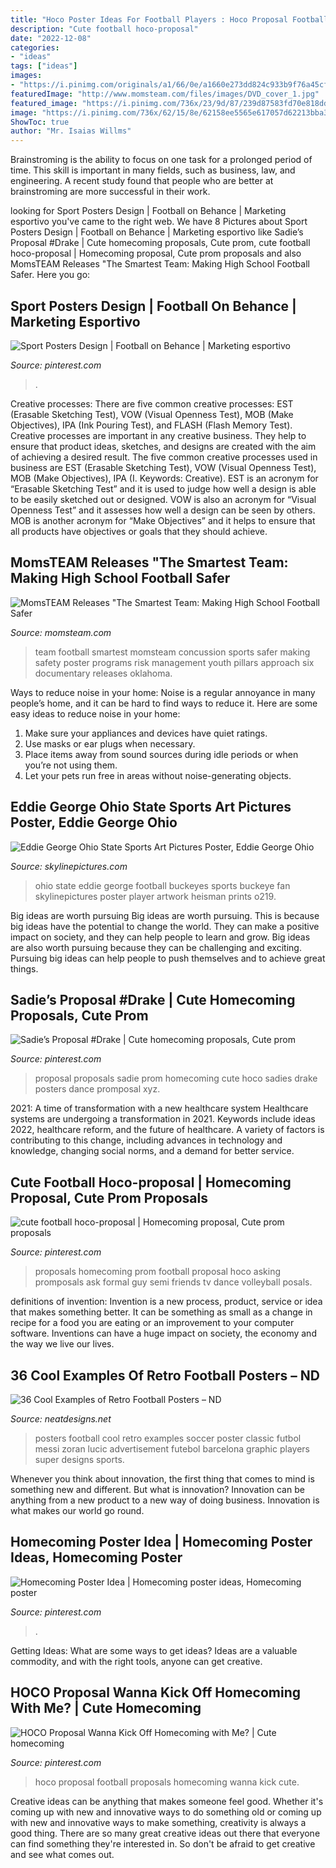 ```yaml
---
title: "Hoco Poster Ideas For Football Players : Hoco Proposal Football Proposals Homecoming Wanna Kick Cute"
description: "Cute football hoco-proposal"
date: "2022-12-08"
categories:
- "ideas"
tags: ["ideas"]
images:
- "https://i.pinimg.com/originals/a1/66/0e/a1660e273dd824c933b9f76a45cfff2a.jpg"
featuredImage: "http://www.momsteam.com/files/images/DVD_cover_1.jpg"
featured_image: "https://i.pinimg.com/736x/23/9d/87/239d87583fd70e818dd15e77492ecab8.jpg"
image: "https://i.pinimg.com/736x/62/15/8e/62158ee5565e617057d62213bba3e02c--prom-posals-homecoming-proposal.jpg"
ShowToc: true
author: "Mr. Isaias Willms"
---
```



Brainstroming is the ability to focus on one task for a prolonged period of time. This skill is important in many fields, such as business, law, and engineering. A recent study found that people who are better at brainstroming are more successful in their work.

	

		
looking for Sport Posters Design | Football on Behance | Marketing esportivo you've came to the right web. We have 8 Pictures about Sport Posters Design | Football on Behance | Marketing esportivo like Sadie’s Proposal #Drake | Cute homecoming proposals, Cute prom, cute football hoco-proposal | Homecoming proposal, Cute prom proposals and also MomsTEAM Releases &quot;The Smartest Team: Making High School Football Safer. Here you go:
		
    
## Sport Posters Design | Football On Behance | Marketing Esportivo

<img loading=lazy src="https://i.pinimg.com/736x/23/9d/87/239d87583fd70e818dd15e77492ecab8.jpg" onerror="this.onerror=null;this.src='https://tse4.mm.bing.net/th?id=OIP.2mhQrM5lBc-GC6zDX4og6gHaJJ&amp;pid=15.1';" alt="Sport Posters Design | Football on Behance | Marketing esportivo">

_Source: pinterest.com_

>. 

	

Creative processes: There are five common creative processes: EST (Erasable Sketching Test), VOW (Visual Openness Test), MOB (Make Objectives), IPA (Ink Pouring Test), and FLASH (Flash Memory Test).
Creative processes are important in any creative business. They help to ensure that product ideas, sketches, and designs are created with the aim of achieving a desired result. The five common creative processes used in business are EST (Erasable Sketching Test), VOW (Visual Openness Test), MOB (Make Objectives), IPA (I. Keywords: Creative).
 EST is an acronym for “Erasable Sketching Test” and it is used to judge how well a design is able to be easily sketched out or designed. VOW is also an acronym for “Visual Openness Test” and it assesses how well a design can be seen by others. MOB is another acronym for “Make Objectives” and it helps to ensure that all products have objectives or goals that they should achieve.

    
## MomsTEAM Releases &quot;The Smartest Team: Making High School Football Safer

<img loading=lazy src="http://www.momsteam.com/files/images/DVD_cover_1.jpg" onerror="this.onerror=null;this.src='https://tse1.mm.bing.net/th?id=OIP.aRW3m-vE1JwMayPP4-KLpAHaJ2&amp;pid=15.1';" alt="MomsTEAM Releases &quot;The Smartest Team: Making High School Football Safer">

_Source: momsteam.com_

>team football smartest momsteam concussion sports safer making safety poster programs risk management youth pillars approach six documentary releases oklahoma. 

	

Ways to reduce noise in your home:
Noise is a regular annoyance in many people’s home, and it can be hard to find ways to reduce it. Here are some easy ideas to reduce noise in your home:
1. Make sure your appliances and devices have quiet ratings.
2. Use masks or ear plugs when necessary.
3. Place items away from sound sources during idle periods or when you’re not using them.
4. Let your pets run free in areas without noise-generating objects.

    
## Eddie George Ohio State Sports Art Pictures Poster, Eddie George Ohio

<img loading=lazy src="http://www.skylinepictures.com/Ohio_State_Eddie_George_o219_large.jpg" onerror="this.onerror=null;this.src='https://tse2.mm.bing.net/th?id=OIP.DoZEF8rXeN-otShIV0dt_AHaJr&amp;pid=15.1';" alt="Eddie George Ohio State Sports Art Pictures Poster, Eddie George Ohio">

_Source: skylinepictures.com_

>ohio state eddie george football buckeyes sports buckeye fan skylinepictures poster player artwork heisman prints o219. 

	

Big ideas are worth pursuing
Big ideas are worth pursuing. This is because big ideas have the potential to change the world. They can make a positive impact on society, and they can help people to learn and grow. Big ideas are also worth pursuing because they can be challenging and exciting. Pursuing big ideas can help people to push themselves and to achieve great things.

    
## Sadie’s Proposal #Drake | Cute Homecoming Proposals, Cute Prom

<img loading=lazy src="https://i.pinimg.com/736x/9e/b7/a1/9eb7a1ee86c234cd29cb564ca42801b9.jpg" onerror="this.onerror=null;this.src='https://tse3.mm.bing.net/th?id=OIP.MQNfoevDxQgOF6TjFmDPdgHaJ3&amp;pid=15.1';" alt="Sadie’s Proposal #Drake | Cute homecoming proposals, Cute prom">

_Source: pinterest.com_

>proposal proposals sadie prom homecoming cute hoco sadies drake posters dance promposal xyz. 

	

2021: A time of transformation with a new healthcare system
Healthcare systems are undergoing a transformation in 2021. Keywords include ideas 2022, healthcare reform, and the future of healthcare. A variety of factors is contributing to this change, including advances in technology and knowledge, changing social norms, and a demand for better service.

    
## Cute Football Hoco-proposal | Homecoming Proposal, Cute Prom Proposals

<img loading=lazy src="https://i.pinimg.com/736x/62/15/8e/62158ee5565e617057d62213bba3e02c--prom-posals-homecoming-proposal.jpg" onerror="this.onerror=null;this.src='https://tse2.mm.bing.net/th?id=OIP.p5tifzCu79p9xv5hTTBEOAHaHY&amp;pid=15.1';" alt="cute football hoco-proposal | Homecoming proposal, Cute prom proposals">

_Source: pinterest.com_

>proposals homecoming prom football proposal hoco asking promposals ask formal guy semi friends tv dance volleyball posals. 

	

definitions of invention:
Invention is a new process, product, service or idea that makes something better. It can be something as small as a change in recipe for a food you are eating or an improvement to your computer software. Inventions can have a huge impact on society, the economy and the way we live our lives.

    
## 36 Cool Examples Of Retro Football Posters – ND

<img loading=lazy src="http://neatdesigns.net/wp-content/uploads/2012/02/367.jpg" onerror="this.onerror=null;this.src='https://tse3.mm.bing.net/th?id=OIP.0-MnuKYxK1NiuxyPQH9dGQAAAA&amp;pid=15.1';" alt="36 Cool Examples of Retro Football Posters – ND">

_Source: neatdesigns.net_

>posters football cool retro examples soccer poster classic futbol messi zoran lucic advertisement futebol barcelona graphic players super designs sports. 

	

Whenever you think about innovation, the first thing that comes to mind is something new and different. But what is innovation? Innovation can be anything from a new product to a new way of doing business. Innovation is what makes our world go round.

    
## Homecoming Poster Idea | Homecoming Poster Ideas, Homecoming Poster

<img loading=lazy src="https://i.pinimg.com/originals/a1/66/0e/a1660e273dd824c933b9f76a45cfff2a.jpg" onerror="this.onerror=null;this.src='https://tse3.mm.bing.net/th?id=OIP.HEr6Z9TerrZBj7LpxfAzEwHaJ4&amp;pid=15.1';" alt="Homecoming Poster Idea | Homecoming poster ideas, Homecoming poster">

_Source: pinterest.com_

>. 

	

Getting Ideas: What are some ways to get ideas?
Ideas are a valuable commodity, and with the right tools, anyone can get creative.

    
## HOCO Proposal Wanna Kick Off Homecoming With Me? | Cute Homecoming

<img loading=lazy src="https://i.pinimg.com/originals/6d/aa/c0/6daac099ed3fc96b85998560b05ad967.jpg" onerror="this.onerror=null;this.src='https://tse1.mm.bing.net/th?id=OIP.O2Nf-Fkj1BiV7HbPquNCWQAAAA&amp;pid=15.1';" alt="HOCO Proposal Wanna Kick Off Homecoming with Me? | Cute homecoming">

_Source: pinterest.com_

>hoco proposal football proposals homecoming wanna kick cute. 

	

Creative ideas can be anything that makes someone feel good. Whether it's coming up with new and innovative ways to do something old or coming up with new and innovative ways to make something, creativity is always a good thing. There are so many great creative ideas out there that everyone can find something they're interested in. So don't be afraid to get creative and see what comes out.

